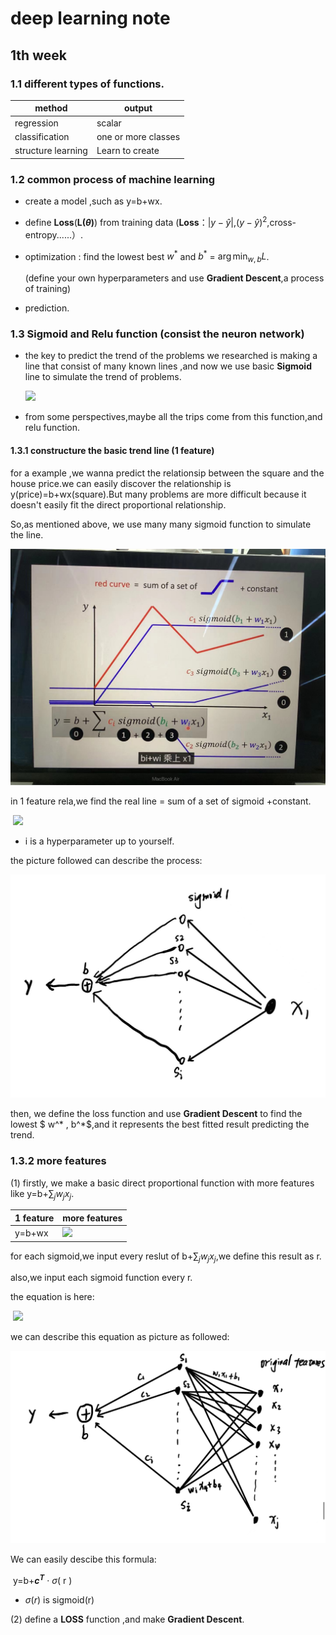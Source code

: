 # deep learning note



## 1th week

### 1.1 different types of functions.  

| method             | output              |
| ------------------ | ------------------- |
| regression         | scalar              |
| classification     | one or more classes |
| structure learning | Learn to create     |



### 1.2 common process of machine learning 

- create a model ,such as y=b+wx.

- define **Loss**(**L($\theta$)**) from training data (**Loss**：$|y-\hat{y}|$,$(y-\hat{y})^2$,cross-entropy......）.

- optimization : find the lowest best $w^*$ and $b^*$ = $\arg\min_{w,b}L$.

   (define your own hyperparameters and use **Gradient Descent**,a process of training)

- prediction.	



### 1.3 Sigmoid and Relu function (consist the neuron network)

- the key to predict the trend of  the problems we researched is making a line that consist of many known lines ,and now we use basic **Sigmoid** line to simulate the trend of problems.

	![](https://latex.codecogs.com/svg.latex?\color{white}sigmoid:y=c\frac{1}{1+e^-(b+wx)})
	

- from some perspectives,maybe all the trips come from this function,and relu function.

#### 1.3.1 constructure the basic trend line (1 feature)

for a example ,we wanna predict the relationsip between  the square  and the house price.we can easily discover the relationship is y(price)=b+wx(square).But many problems are more difficult because it doesn't easily fit the direct proportional relationship.

So,as mentioned above, we use many many sigmoid function to simulate the line.

![WechatIMG125](/picture/1week/WechatIMG125.jpg)

in 1 feature rela,we find  the real line = sum of a set of sigmoid +constant.

​               ![](https://latex.codecogs.com/svg.latex?\color{white}y=b+\sum_{i}sigmoid(b_i+w_ix_1)})

- i is a hyperparameter up to yourself.

the picture followed can describe the process:

![WechatIMG126](/picture/1week/WechatIMG126.jpg)

then, we define the loss function and use **Gradient Descent** to find the lowest $ w^* , b^*$,and it represents the best fitted result predicting the trend.



### 1.3.2 more features

(1) firstly, we make a basic direct proportional function with more features like y=b+$\sum_j w_j x_j$.

| 1 feature | more features        |
| --------- | -------------------- |
| y=b+wx    | ![](https://latex.codecogs.com/svg.latex?\color{white}y=b+$\sum_jw_jx_j) |

for each sigmoid,we input every reslut of b+$\sum_j w_j x_j$,we define this result as r.

also,we input each sigmoid function every r.

the equation is here:

​                                ![](https://latex.codecogs.com/svg.latex?\color{white}y=b+\sum_{i}c_isigmoid(b_j+\sum_{j}w_{ij}x_j))

we can describe this equation as picture as followed:

![WechatIMG127](/picture/1week/WechatIMG127.jpg)

We can easily descibe this formula:

​                                             y=b+**$c^T$** · $\sigma$( r )

- $\sigma(r)$ is sigmoid(r)



(2) define a **LOSS** function ,and make **Gradient Descent**.



